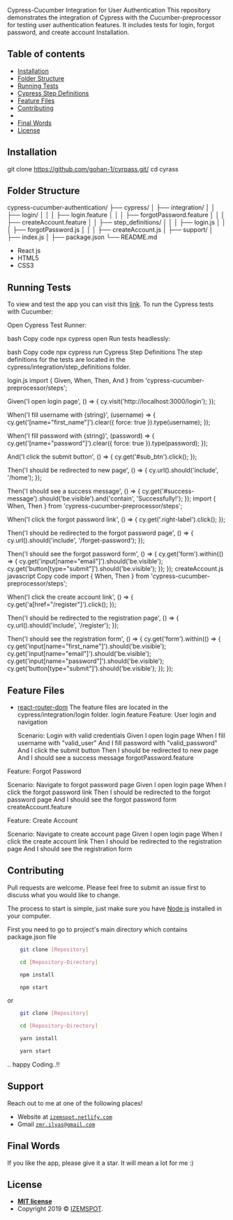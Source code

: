 Cypress-Cucumber Integration for User Authentication
This repository demonstrates the integration of Cypress with the Cucumber-preprocessor for testing user authentication features. It includes tests for login, forgot password, and create account Installation.




## Table of contents
* [Installation](#Installation)
* [Folder Structure](#Folder-Structure)
* [Running Tests](#Running-Tests)
* [Cypress Step Definitions](#Cypress-Step-Definitions)
* [Feature Files](#Feature-Files)
* [Contributing](#contributing)
* 
* [Final Words](#final-words)
* [License](#license)

## Installation

git clone https://github.com/gohan-1/cyrpass.git/
cd cyrass

## Folder Structure
cypress-cucumber-authentication/
├── cypress/
│   ├── integration/
│   │   ├── login/
│   │   │   ├── login.feature
│   │   │   ├── forgotPassword.feature
│   │   │   ├── createAccount.feature
│   │   ├── step_definitions/
│   │   │   ├── login.js
│   │   │   ├── forgotPassword.js
│   │   │   ├── createAccount.js
│   ├── support/
│       ├── index.js
│
├── package.json
└── README.md

* React js
* HTML5
* CSS3

## Running Tests

To view and test the app you can visit this [link](https://logsterapp.netlify.com/).
To run the Cypress tests with Cucumber:

Open Cypress Test Runner:

bash
Copy code
npx cypress open
Run tests headlessly:

bash
Copy code
npx cypress run
Cypress Step Definitions
The step definitions for the tests are located in the cypress/integration/step_definitions folder.

login.js
import { Given, When, Then, And } from 'cypress-cucumber-preprocessor/steps';

Given('I open login page', () => {
  cy.visit('http://localhost:3000/login');
});

When('I fill username with {string}', (username) => {
  cy.get('[name="first_name"]').clear({ force: true }).type(username);
});

When('I fill password with {string}', (password) => {
  cy.get('[name="password"]').clear({ force: true }).type(password);
});

And('I click the submit button', () => {
  cy.get('#sub_btn').click();
});

Then('I should be redirected to new page', () => {
  cy.url().should('include', '/home');
});

Then('I should see a success message', () => {
  cy.get('#success-message').should('be.visible').and('contain', 'Successfully!');
});
import { When, Then } from 'cypress-cucumber-preprocessor/steps';

When('I click the forgot password link', () => {
  cy.get('.right-label').click();
});

Then('I should be redirected to the forgot password page', () => {
  cy.url().should('include', '/forget-password');
});

Then('I should see the forgot password form', () => {
  cy.get('form').within(() => {
    cy.get('input[name="email"]').should('be.visible');
    cy.get('button[type="submit"]').should('be.visible');
  });
});
createAccount.js
javascript
Copy code
import { When, Then } from 'cypress-cucumber-preprocessor/steps';

When('I click the create account link', () => {
  cy.get('a[href="/register"]').click();
});

Then('I should be redirected to the registration page', () => {
  cy.url().should('include', '/register');
});

Then('I should see the registration form', () => {
  cy.get('form').within(() => {
    cy.get('input[name="first_name"]').should('be.visible');
    cy.get('input[name="email"]').should('be.visible');
    cy.get('input[name="password"]').should('be.visible');
    cy.get('button[type="submit"]').should('be.visible');
  });
});

## Feature Files

* [react-router-dom](https://www.npmjs.com/package/react-router-dom)
  The feature files are located in the cypress/integration/login folder.
  login.feature
Feature: User login and navigation

  Scenario: Login with valid credentials
    Given I open login page
    When I fill username with "valid_user"
    And I fill password with "valid_password"
    And I click the submit button
    Then I should be redirected to new page
    And I should see a success message
  forgotPassword.feature
  
Feature: Forgot Password

  Scenario: Navigate to forgot password page
    Given I open login page
    When I click the forgot password link
    Then I should be redirected to the forgot password page
    And I should see the forgot password form
    createAccount.feature

Feature: Create Account

  Scenario: Navigate to create account page
    Given I open login page
    When I click the create account link
    Then I should be redirected to the registration page
    And I should see the registration form

## Contributing

Pull requests are welcome. Please feel free to submit an issue first to discuss what you would like to change.

The process to start is simple, just make sure you have [Node js](https://nodejs.org/en/) installed in your computer. 

First you need to go to project's main directory which contains package.json file

```bash
    git clone [Repository]

    cd [Repository-Directory]

    npm install

    npm start
```
or
```bash
    git clone [Repository]

    cd [Repository-Directory]

    yarn install

    yarn start
```
.. happy Coding..!!



## Support

Reach out to me at one of the following places!

- Website at <a href="https://izemspot.netlify.com" target="_blank">`izemspot.netlify.com`</a>
- Gmail <a href="mailto:zmr.ilyas@gmail.com" target="_blank">`zmr.ilyas@gmail.com`</a>



## Final Words

If you like the app, please give it a star. It will mean a lot for me :)

## License

- **[MIT license](http://opensource.org/licenses/mit-license.php)**
- Copyright 2019 © <a href="https://izemspot.netlify.com" target="_blank">IZEMSPOT</a>.
